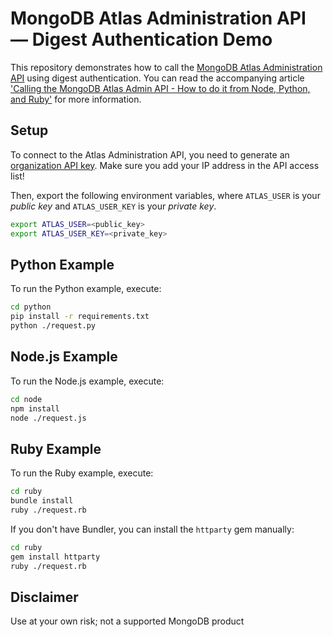 # MongoDB Atlas Administration API — Digest Authentication Demo

This repository demonstrates how to call the [MongoDB Atlas Administration API](https://www.mongodb.com/docs/atlas/api/) using digest authentication. You can read the accompanying article ['Calling the MongoDB Atlas Admin API - How to do it from Node, Python, and Ruby'](https://www.mongodb.com/developer/how-to/nodejs-python-ruby-atlas-api/) for more information.

## Setup

To connect to the Atlas Administration API, you need to generate an [organization API key](https://www.mongodb.com/docs/atlas/configure-api-access/#std-label-create-org-api-key). Make sure you add your IP address in the API access list!

Then, export the following environment variables, where `ATLAS_USER` is your _public key_ and `ATLAS_USER_KEY` is your _private key_.

```bash
export ATLAS_USER=<public_key>
export ATLAS_USER_KEY=<private_key>
```

## Python Example

To run the Python example, execute:

```bash
cd python
pip install -r requirements.txt
python ./request.py
```

## Node.js Example

To run the Node.js example, execute:

```bash
cd node
npm install
node ./request.js
```

## Ruby Example

To run the Ruby example, execute:

```bash
cd ruby
bundle install
ruby ./request.rb
```

If you don't have Bundler, you can install the `httparty` gem manually:

```bash
cd ruby
gem install httparty
ruby ./request.rb
```

## Disclaimer

Use at your own risk; not a supported MongoDB product